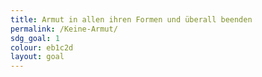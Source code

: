 ```yaml
---
title: Armut in allen ihren Formen und überall beenden
permalink: /Keine-Armut/
sdg_goal: 1
colour: eb1c2d
layout: goal
--- 
```


